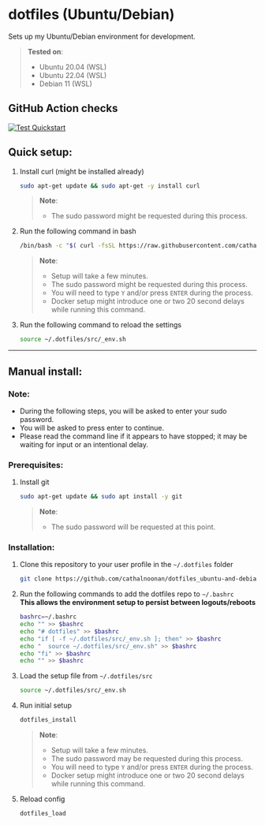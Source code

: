 # dotfiles (Ubuntu/Debian)
Sets up my Ubuntu/Debian environment for development.
> **Tested on**:
> - Ubuntu 20.04 (WSL)
> - Ubuntu 22.04 (WSL)
> - Debian 11 (WSL)

## GitHub Action checks
[![Test Quickstart](https://github.com/cathalnoonan/dotfiles_ubuntu-and-debian/actions/workflows/test_quickstart.yml/badge.svg)](https://github.com/cathalnoonan/dotfiles_ubuntu-and-debian/actions/workflows/test_quickstart.yml)

## Quick setup:
1. Install curl (might be installed already)
   ```sh
   sudo apt-get update && sudo apt-get -y install curl
   ```
   > **Note**:
   > - The sudo password might be requested during this process.

2. Run the following command in bash
   ```sh
   /bin/bash -c "$( curl -fsSL https://raw.githubusercontent.com/cathalnoonan/dotfiles_ubuntu-and-debian/HEAD/setup.sh )"
   ```
   > **Note**:
   > - Setup will take a few minutes.
   > - The sudo password might be requested during this process.
   > - You will need to type `Y` and/or press `ENTER` during the process.
   > - Docker setup might introduce one or two 20 second delays while running this command.
3. Run the following command to reload the settings
   ```sh
   source ~/.dotfiles/src/_env.sh
   ```

---

## Manual install:
### Note:
- During the following steps, you will be asked to enter your sudo password.
- You will be asked to press enter to continue.
- Please read the command line if it appears to have stopped; it may be waiting for input or an intentional delay.

### Prerequisites:
1. Install git
   ```sh
   sudo apt-get update && sudo apt install -y git
   ```
   > **Note**:
   > - The sudo password will be requested at this point.

### Installation:
1. Clone this repository to your user profile in the `~/.dotfiles` folder
   ```sh
   git clone https://github.com/cathalnoonan/dotfiles_ubuntu-and-debian.git ~/.dotfiles
   ```

2. Run the following commands to add the dotfiles repo to `~/.bashrc` \
   **This allows the environment setup to persist between logouts/reboots**
   ```sh
   bashrc=~/.bashrc
   echo "" >> $bashrc
   echo "# dotfiles" >> $bashrc
   echo "if [ -f ~/.dotfiles/src/_env.sh ]; then" >> $bashrc
   echo "  source ~/.dotfiles/src/_env.sh" >> $bashrc
   echo "fi" >> $bashrc
   echo "" >> $bashrc
   ```

3. Load the setup file from `~/.dotfiles/src`
   ```sh
   source ~/.dotfiles/src/_env.sh
   ```

4. Run initial setup
   ```sh
   dotfiles_install
   ```
   > **Note**:
   > - Setup will take a few minutes.
   > - The sudo password may be requested during this process.
   > - You will need to type `Y` and/or press `ENTER` during the process.
   > - Docker setup might introduce one or two 20 second delays while running this command.

5. Reload config
   ```sh
   dotfiles_load
   ```
